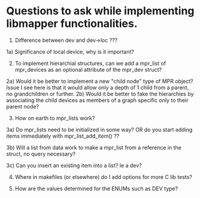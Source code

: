 # Questions to ask while implementing libmapper functionalities.

1) Difference between dev and dev->loc ???

1a) Significance of local device, why is it important?

2) To implement hierarchial structures, can we add a mpr_list of mpr_devices as an optional attribute of the mpr_dev struct?

2a) Would it be better to implement a new "child node" type of MPR object? Issue I see here is that it would allow only a depth of 1 child from a parent, no grandchildren or further.
2b) Would it be better to fake the hierarchies by associating the child devices as members of a graph specific only to their parent node?

3) How on earth to mpr_lists work? 

3a) Do mpr_lists need to be initialized in some way?  OR do you start adding items immediately with mpr_list_add_item() ??

3b) Will a list from data work to make a mpr_list from a reference in the struct, no query necessary?

3c) Can you insert an existing item into a list?  Ie a dev?

4) Where in makefiles (or elsewhere) do I add options for more C lib tests?

5) How are the values determined for the ENUMs such as DEV type?